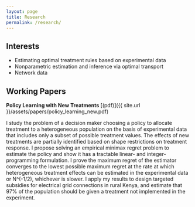```yaml
---
layout: page
title: Research
permalink: /research/
---
```


## Interests
* Estimating optimal treatment rules based on experimental data
* Nonparametric estimation and inference via optimal transport
* Network data

## Working Papers
**Policy Learning with New Treatments** [(pdf)]({{ site.url }}/assets/papers/policy_learning_new.pdf)

I study the problem of a decision maker choosing a policy to allocate treatment to a heterogeneous population on the basis of experimental data that includes only a subset of possible treatment values.  The effects of new treatments are partially identified based on shape restrictions on treatment response.  I propose solving an empirical minimax regret problem to estimate the policy and show it has a tractable linear- and integer-programming formulation.  I prove the maximum regret of the estimator converges to the lowest possible maximum regret at the rate at which heterogeneous treatment effects can be estimated in the experimental data or N^(-1/2), whichever is slower.  I apply my results to design targeted subsidies for electrical grid connections in rural Kenya, and estimate that 97% of the population should be given a treatment not implemented in the experiment.


